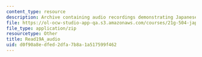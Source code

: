 ```yaml
---
content_type: resource
description: Archive containing audio recordings demonstrating Japanese pronunciation.
file: https://ol-ocw-studio-app-qa.s3.amazonaws.com/courses/21g-504-japanese-iv-spring-2009/d0f90a8edfed2dfa7b8a1a517599f462_Read19A_audio.zip
file_type: application/zip
resourcetype: Other
title: Read19A_audio
uid: d0f90a8e-dfed-2dfa-7b8a-1a517599f462
---
```

